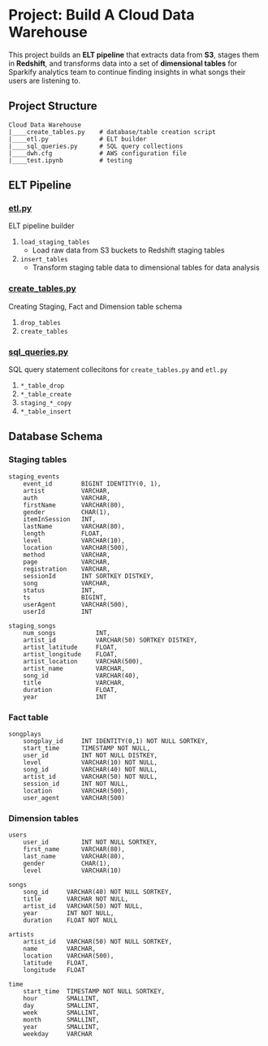 # Project: Build A Cloud Data Warehouse

This project builds an **ELT pipeline** that extracts data from **S3**, stages them in **Redshift**, and transforms data into a set of **dimensional tables** for Sparkify analytics team to continue finding insights in what songs their users are listening to.


## Project Structure

```
Cloud Data Warehouse
|____create_tables.py    # database/table creation script 
|____etl.py              # ELT builder
|____sql_queries.py      # SQL query collections
|____dwh.cfg             # AWS configuration file
|____test.ipynb          # testing
```


## ELT Pipeline
### [etl.py](etl.py)
ELT pipeline builder

1. `load_staging_tables`
	* Load raw data from S3 buckets to Redshift staging tables
2. `insert_tables`
	* Transform staging table data to dimensional tables for data analysis

### [create_tables.py](create_tables.py)
Creating Staging, Fact and Dimension table schema

1. `drop_tables`
2. `create_tables`

### [sql_queries.py](sql_queries.py)
SQL query statement collecitons for `create_tables.py` and `etl.py`

1. `*_table_drop`
2. `*_table_create`
3. `staging_*_copy`
3. `*_table_insert`


## Database Schema
### Staging tables
```
staging_events
    event_id        BIGINT IDENTITY(0, 1),
    artist          VARCHAR,
    auth            VARCHAR,
    firstName       VARCHAR(80),
    gender          CHAR(1),
    itemInSession   INT,
    lastName        VARCHAR(80),
    length          FLOAT,
    level           VARCHAR(10),
    location        VARCHAR(500),
    method          VARCHAR,
    page            VARCHAR,
    registration    VARCHAR,
    sessionId       INT SORTKEY DISTKEY,
    song            VARCHAR,
    status          INT,
    ts              BIGINT,
    userAgent       VARCHAR(500),
    userId          INT

staging_songs
    num_songs           INT,
    artist_id           VARCHAR(50) SORTKEY DISTKEY,
    artist_latitude     FLOAT,
    artist_longitude    FLOAT,
    artist_location     VARCHAR(500),
    artist_name         VARCHAR,
    song_id             VARCHAR(40),
    title               VARCHAR,
    duration            FLOAT,
    year                INT
```

### Fact table
```
songplays
    songplay_id     INT IDENTITY(0,1) NOT NULL SORTKEY,
    start_time      TIMESTAMP NOT NULL,
    user_id         INT NOT NULL DISTKEY,
    level           VARCHAR(10) NOT NULL,
    song_id         VARCHAR(40) NOT NULL,
    artist_id       VARCHAR(50) NOT NULL,
    session_id      INT NOT NULL,
    location        VARCHAR(500),
    user_agent      VARCHAR(500)
```

### Dimension tables
```
users
    user_id         INT NOT NULL SORTKEY,
    first_name      VARCHAR(80),
    last_name       VARCHAR(80),
    gender          CHAR(1),
    level           VARCHAR(10)

songs
    song_id     VARCHAR(40) NOT NULL SORTKEY,
    title       VARCHAR NOT NULL,
    artist_id   VARCHAR(50) NOT NULL,
    year        INT NOT NULL,
    duration    FLOAT NOT NULL

artists
    artist_id   VARCHAR(50) NOT NULL SORTKEY,
    name        VARCHAR,
    location    VARCHAR(500),
    latitude    FLOAT,
    longitude   FLOAT

time
    start_time  TIMESTAMP NOT NULL SORTKEY,
    hour        SMALLINT,
    day         SMALLINT,
    week        SMALLINT,
    month       SMALLINT,
    year        SMALLINT,
    weekday     VARCHAR
```
